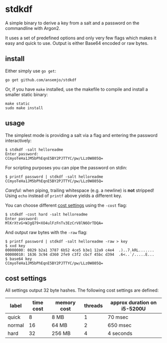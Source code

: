 # stdkdf

A simple binary to derive a key from a salt and a password on the commandline with Argon2.

It uses a set of predefined options and only very few flags which makes it easy and quick to use.
Output is either Base64 encoded or raw bytes.

## install

Either simply use `go get`:

    go get github.com/ansemjo/stdkdf

Or, if you have `make` installed, use the makefile to compile and install a smaller static binary:

    make static
    sudo make install

## usage

The simplest mode is providing a salt via a flag and entering the password interactively:

    $ stdkdf -salt helloreadme
    Enter password:
    CCmyoTeHa1JM5bPhEqnE5BY2PJTTYC/pw/LLz0W805Q=

For scripting purposes you can pipe the password on stdin:

    $ printf password | stdkdf -salt helloreadme
    CCmyoTeHa1JM5bPhEqnE5BY2PJTTYC/pw/LLz0W805Q=

_Careful:_ when piping, trailing whitespace (e.g. a newline) is **not** stripped! Using `echo`
instead of `printf` above yields a different key.

You can choose different [cost settings](#cost-settings) using the `-cost` flag:

    $ stdkdf -cost hard -salt helloreadme
    Enter password:
    MlKrXtvG+WJgQ79+XO4ulFzFnTv3EzCrV8lN6OrTDQA=

And output raw bytes with the `-raw` flag:

    $ printf password | stdkdf -salt helloreadme -raw > key
    $ xxd key
    00000000: 0829 b2a1 3787 6b52 4ce5 b3e1 12a9 c4e4  .)..7.kRL.......
    00000010: 1636 3c94 d360 2fe9 c3f2 cbcf 45bc d394  .6<..`/.....E...
    $ base64 key
    CCmyoTeHa1JM5bPhEqnE5BY2PJTTYC/pw/LLz0W805Q=

## cost settings

All settings output 32 byte hashes. The following cost settings are defined:

| label  | time cost | memory cost | threads | approx duration on i5-5200U |
| ------ | --------- | ----------- | ------- | --------------------------- |
| quick  | 8         | 8 MB        | 1       | 70 msec                     |
| normal | 16        | 64 MB       | 2       | 650 msec                    |
| hard   | 32        | 256 MB      | 4       | 4 seconds                   |
